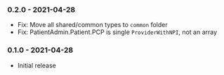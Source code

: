 ### 0.2.0 - 2021-04-28
* Fix: Move all shared/common types to `common` folder
* Fix: PatientAdmin.Patient.PCP is single `ProviderWithNPI`, not an array

### 0.1.0 - 2021-04-28
* Initial release
